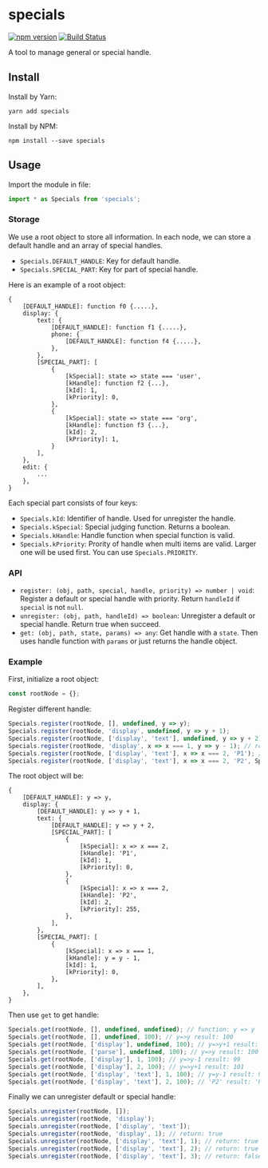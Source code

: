 # specials

[![npm version](https://img.shields.io/npm/v/specials.svg?style=flat)](https://www.npmjs.com/package/specials)
[![Build Status](https://travis-ci.org/gaoxiaosong/specials.svg?branch=master)](https://travis-ci.org/gaoxiaosong/specials)

A tool to manage general or special handle.

## Install

Install by Yarn:

```shell
yarn add specials
```

Install by NPM:

```shell
npm install --save specials
```

## Usage

Import the module in file:

```javascript
import * as Specials from 'specials';
```

### Storage

We use a root object to store all information. In each node, we can store a default handle and an array of special handles.

* `Specials.DEFAULT_HANDLE`: Key for default handle.
* `Specials.SPECIAL_PART`: Key for part of special handle.

Here is an example of a root object:

```
{
    [DEFAULT_HANDLE]: function f0 {.....},
    display: {
        text: {
            [DEFAULT_HANDLE]: function f1 {.....},
            phone: {
                [DEFAULT_HANDLE]: function f4 {.....},
            },
        },
        [SPECIAL_PART]: [
            {
                [kSpecial]: state => state === 'user',
                [kHandle]: function f2 {...},
                [kId]: 1,
                [kPriority]: 0,
            },
            {
                [kSpecial]: state => state === 'org',
                [kHandle]: function f3 {...},
                [kId]: 2,
                [kPriority]: 1,
            }
        ],
    },
    edit: {
        ...
    },
}
```

Each special part consists of four keys:

* `Specials.kId`: Identifier of handle. Used for unregister the handle.
* `Specials.kSpecial`: Special judging function. Returns a boolean.
* `Specials.kHandle`: Handle function when special function is valid.
* `Specials.kPriority`: Prority of handle when multi items are valid. Larger one will be used first. You can use `Specials.PRIORITY`.

### API

* `register: (obj, path, special, handle, priority) => number | void`: Register a default or special handle with priority. Return `handleId` if `special` is not `null`.
* `unregister: (obj, path, handleId) => boolean`: Unregister a default or special handle. Return true when succeed.
* `get: (obj, path, state, params) => any`: Get handle with a `state`. Then uses handle function with `params` or just returns the handle object.

### Example

First, initialize a root object:

```javascript
const rootNode = {};
```

Register different handle:

```javascript
Specials.register(rootNode, [], undefined, y => y);
Specials.register(rootNode, 'display', undefined, y => y + 1);
Specials.register(rootNode, ['display', 'text'], undefined, y => y + 2);
Specials.register(rootNode, 'display', x => x === 1, y => y - 1); // return: 1
Specials.register(rootNode, ['display', 'text'], x => x === 2, 'P1'); // return: 1
Specials.register(rootNode, ['display', 'text'], x => x === 2, 'P2', Specials.PRIORITY.HIGH); // return: 2
```

The root object will be:

```
{
    [DEFAULT_HANDLE]: y => y,
    display: {
        [DEFAULT_HANDLE]: y => y + 1,
        text: {
            [DEFAULT_HANDLE]: y => y + 2,
            [SPECIAL_PART]: [
                {
                    [kSpecial]: x => x === 2,
                    [kHandle]: 'P1',
                    [kId]: 1,
                    [kPriority]: 0,
                },
                {
                    [kSpecial]: x => x === 2,
                    [kHandle]: 'P2',
                    [kId]: 2,
                    [kPriority]: 255,
                },
            ],
        },
        [SPECIAL_PART]: [
            {
                [kSpecial]: x => x === 1,
                [kHandle]: y = y - 1,
                [kId]: 1,
                [kPriority]: 0,
            },
        ],
    },
}
```

Then use `get` to get handle:

```javascript
Specials.get(rootNode, [], undefined, undefined); // function: y => y
Specials.get(rootNode, [], undefined, 100); // y=>y result: 100
Specials.get(rootNode, ['display'], undefined, 100); // y=>y+1 result: 101
Specials.get(rootNode, ['parse'], undefined, 100); // y=>y result: 100
Specials.get(rootNode, ['display'], 1, 100); // y=>y-1 result: 99
Specials.get(rootNode, ['display'], 2, 100); // y=>y+1 result: 101
Specials.get(rootNode, ['display', 'text'], 1, 100); // y=y-1 result: 99
Specials.get(rootNode, ['display', 'text'], 2, 100); // 'P2' result: 'P2'
```

Finally we can unregister default or special handle:

```javascript
Specials.unregister(rootNode, []);
Specials.unregister(rootNode, 'display');
Specials.unregister(rootNode, ['display', 'text']);
Specials.unregister(rootNode, 'display', 1); // return: true
Specials.unregister(rootNode, ['display', 'text'], 1); // return: true
Specials.unregister(rootNode, ['display', 'text'], 2); // return: true
Specials.unregister(rootNode, ['display', 'text'], 3); // return: false
```
